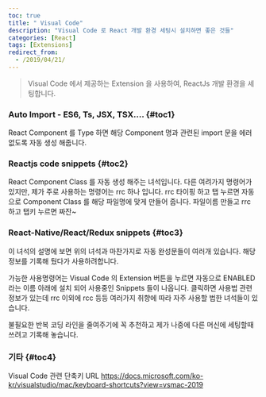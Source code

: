 ```yaml
---
toc: true
title: " Visual Code"
description: "Visual Code 로 React 개발 환경 세팅시 설치하면 좋은 것들"
categories: [React]
tags: [Extensions]
redirect_from:
  - /2019/04/21/
---
```


> Visual Code 에서 제공하는 Extension 을 사용하여, ReactJs 개발 환경을 세팅합니다.

### Auto Import - ES6, Ts, JSX, TSX.... {#toc1}

React Component 를 Type 하면 해당 Component 명과 관련된 import 문을 에러 없도록 자동 생성 해줍니다.

### Reactjs code snippets {#toc2}

React Component Class 를 자동 생성 해주는 녀석입니다.
다른 여려가지 명령어가 있지만, 제가 주로 사용하는 명령어는 rrc 하나 입니다.
rrc 타이핑 하고 탭 누르면 자동으로 Component Class 를 해당 파일명에 맞게 만들어 줍니다.
파일이름 만들고 rrc 하고 탭키 누르면 짜잔~

### React-Native/React/Redux snippets {#toc3}

이 녀석의 설명에 보면 위의 녀석과 마찬가지로 자동 완성문들이 여러개 있습니다.
해당 정보를 기록해 뒀다가 사용하려합니다.

가능한 사용명령어는 Visual Code 의 Extension 버튼을 누르면 
자동으로 ENABLED 라는 이름 아래에 설치 되어 사용중인 Snippets 들이 나옵니다.
클릭하면 사용법 관련 정보가 있는데 rrc 이외에 rcc 등등 여러가지 취향에 따라 자주 사용할 법한 녀석들이 있습니다.

불필요한 반복 코딩 라인을 줄여주기에 꼭 추천하고 제가 나중에 다른 머신에 세팅할때 쓰려고 기록해 놓습니다.

### 기타 {#toc4}

Visual Code 관련 단축키 URL
https://docs.microsoft.com/ko-kr/visualstudio/mac/keyboard-shortcuts?view=vsmac-2019

[^1]: This is a footnote.

[kramdown]: https://kramdown.gettalong.org/
[My Blog]: https://marindie.github.io
